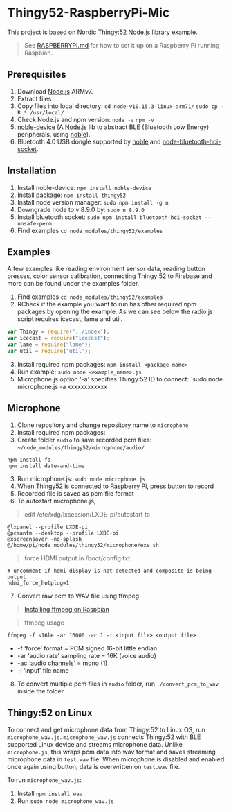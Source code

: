 # Thingy52-RaspberryPi-Mic
This project is based on [Nordic Thingy:52 Node.js library](https://github.com/NordicPlayground/Nordic-Thingy52-Nodejs/blob/master/README.md) example.

> See [RASPBERRYPI.md](https://github.com/NordicPlayground/Nordic-Thingy52-Nodejs/blob/master/RASPBERRYPI.md) for how to set it up on a Raspberry Pi running Raspbian.

## Prerequisites
1. Download [Node.js](https://nodejs.org/en/download/) ARMv7.
2. Extract files
3. Copy files into local directory: `cd node-v10.15.3-linux-arm71/` `sudo cp -R * /usr/local/`
4. Check Node.js and npm version: `node -v` `npm -v`
5. [noble-device](https://github.com/sandeepmistry/noble-device) (A [Node.js](https://nodejs.org/en/) lib to abstract BLE (Bluetooth Low Energy) peripherals, using [noble](https://github.com/sandeepmistry/noble)).
6. Bluetooth 4.0 USB dongle supported by [noble](https://github.com/sandeepmistry/noble) and [node-bluetooth-hci-socket](https://github.com/sandeepmistry/node-bluetooth-hci-socket#prerequisites).

## Installation
1. Install noble-device: `npm install noble-device`
2. Install package: `npm install thingy52`
3. Install node version manager: `sudo npm install -g n`
4. Downgrade node to v 8.9.0 by: `sudo n 8.9.0`
5. Install bluetooth socket: `sudo npm install bluetooth-hci-socket --unsafe-perm`
6. Find examples `cd node_modules/thingy52/examples`

## Examples
A few examples like reading environment sensor data, reading button presses, color sensor calibration, connecting Thingy:52 to Firebase and more can be found under the examples folder.
1. Find examples `cd node_modules/thingy52/examples`
2. RCheck if the example you want to run has other required npm packages by opening the example. As we can see below the radio.js script requires icecast, lame and util.
```javascript
var Thingy = require('../index');
var icecast = require("icecast");
var lame = require("lame");
var util = require('util');
```
3. Install required npm packages: `npm install <package name>`
4. Run example: `sudo node <example_name>.js`
5. Microphone.js option '-a' specifies Thingy:52 ID to connect: `sudo node microphone.js -a xxxxxxxxxxxx

## Microphone 
1. Clone repository and change repository name to `microphone`
2. Install required npm packages: 
3. Create folder `audio` to save recorded pcm files: `~/node_modules/thingy52/microphone/audio/`
```
npm install fs
npm install date-and-time
```
3. Run microphone.js: `sudo node microphone.js`
4. When Thingy52 is connected to Raspberry Pi, press button to record
5. Recorded file is saved as pcm file format
6. To autostart microphone.js,
> edit /etc/xdg/lxsession/LXDE-pi/autostart to
```
@lxpanel --profile LXDE-pi
@pcmanfm --desktop --profile LXDE-pi
@xscreensaver -no-splash
@/home/pi/node_modules/thingy52/microphone/exe.sh
```
> force HDMI output in /boot/config.txt 
```
# uncomment if hdmi display is not detected and composite is being output
hdmi_force_hotplug=1
``` 
7. Convert raw pcm to WAV file using ffmpeg
> [Installing ffmpeg on Raspbian](https://blog.naver.com/chandong83/220851288433)

> ffmpeg usage
```
ffmpeg -f s16le -ar 16000 -ac 1 -i <input file> <output file>
```
* -f ‘force’ format = PCM signed 16-bit little endian
* -ar ‘audio rate’ sampling rate = 16K (voice audio)
* -ac ‘audio channels’ = mono (1)
* -i ‘input’ file name 
8. To convert multiple pcm files in `audio` folder, run `./convert_pcm_to_wav` inside the folder 

## Thingy:52 on Linux 
To connect and get microphone data from Thingy:52 to Linux OS, run `microphone_wav.js`.
`microphone_wav.js` connects Thingy:52 with BLE supported Linux device and streams microphone data.
Unlike `microphone.js`, this wraps pcm data into wav format and saves streaming microphone data in `test.wav` file.
When microphone is disabled and enabled once again using button, data is overwritten on `test.wav` file. 

To run `microphone_wav.js`: 
1. Install `npm install wav`
2. Run `sudo node microphone_wav.js`

